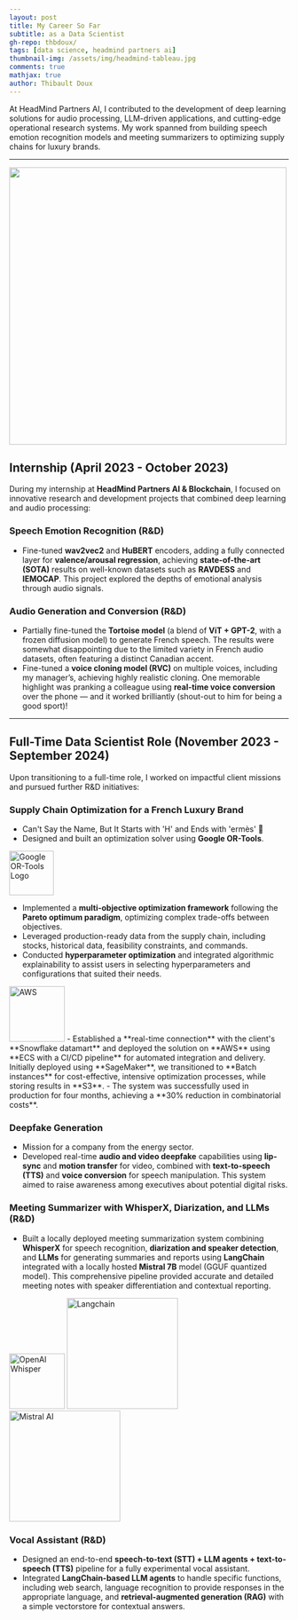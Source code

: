 ```yaml
---
layout: post
title: My Career So Far
subtitle: as a Data Scientist
gh-repo: thbdoux/
tags: [data science, headmind partners ai]
thumbnail-img: /assets/img/headmind-tableau.jpg
comments: true
mathjax: true
author: Thibault Doux
---
```


At HeadMind Partners AI, I contributed to the development of deep learning solutions for audio processing, LLM-driven applications, and cutting-edge operational research systems. My work spanned from building speech emotion recognition models and meeting summarizers to optimizing supply chains for luxury brands. 

---

<img src="https://join.headmind.com/wp-content/uploads/2021/12/Logo-HeadMind-Partners-PNG-BLEU.png" alt="" style="width:500px; height:auto;" class="center">

## Internship (April 2023 - October 2023)

During my internship at **HeadMind Partners AI & Blockchain**, I focused on innovative research and development projects that combined deep learning and audio processing:

### Speech Emotion Recognition (R&D)
  - Fine-tuned **wav2vec2** and **HuBERT** encoders, adding a fully connected layer for **valence/arousal regression**, achieving **state-of-the-art (SOTA)** results on well-known datasets such as **RAVDESS** and **IEMOCAP**. This project explored the depths of emotional analysis through audio signals.

### Audio Generation and Conversion (R&D)
  - Partially fine-tuned the **Tortoise model** (a blend of **ViT + GPT-2**, with a frozen diffusion model) to generate French speech. The results were somewhat disappointing due to the limited variety in French audio datasets, often featuring a distinct Canadian accent.
  - Fine-tuned a **voice cloning model (RVC)** on multiple voices, including my manager’s, achieving highly realistic cloning. One memorable highlight was pranking a colleague using **real-time voice conversion** over the phone — and it worked brilliantly (shout-out to him for being a good sport)!

---

## Full-Time Data Scientist Role (November 2023 - September 2024)

Upon transitioning to a full-time role, I worked on impactful client missions and pursued further R&D initiatives:

### Supply Chain Optimization for a French Luxury Brand 
  - Can't Say the Name, But It Starts with 'H' and Ends with 'ermès' 🤫
  - Designed and built an optimization solver using **Google OR-Tools**.

<img src="https://avatars.githubusercontent.com/u/65553074?v=4" alt="Google OR-Tools Logo" style="width:80px; height:auto;" class="float-right">

  - Implemented a **multi-objective optimization framework** following the **Pareto optimum paradigm**, optimizing complex trade-offs between objectives. 
  - Leveraged production-ready data from the supply chain, including stocks, historical data, feasibility constraints, and commands.
  - Conducted **hyperparameter optimization** and integrated algorithmic explainability to assist users in selecting hyperparameters and configurations that suited their needs.
<img src="https://upload.wikimedia.org/wikipedia/commons/thumb/9/93/Amazon_Web_Services_Logo.svg/1200px-Amazon_Web_Services_Logo.svg.png" alt="AWS" style="width:100px; height:auto;" class="float-left">
  - Established a **real-time connection** with the client's **Snowflake datamart** and deployed the solution on **AWS** using **ECS with a CI/CD pipeline** for automated integration and delivery. Initially deployed using **SageMaker**, we transitioned to **Batch instances** for cost-effective, intensive optimization processes, while storing results in **S3**.
  - The system was successfully used in production for four months, achieving a **30% reduction in combinatorial costs**.




### Deepfake Generation
  - Mission for a company from the energy sector.
  - Developed real-time **audio and video deepfake** capabilities using **lip-sync** and **motion transfer** for video, combined with **text-to-speech (TTS)** and **voice conversion** for speech manipulation. This system aimed to raise awareness among executives about potential digital risks.

### Meeting Summarizer with WhisperX, Diarization, and LLMs (R&D)

  - Built a locally deployed meeting summarization system combining **WhisperX** for speech recognition, **diarization and speaker detection**, and **LLMs** for generating summaries and reports using **LangChain** integrated with a locally hosted **Mistral 7B** model (GGUF quantized model). This comprehensive pipeline provided accurate and detailed meeting notes with speaker differentiation and contextual reporting.

<img src="https://d1muf25xaso8hp.cloudfront.net/https%3A%2F%2Fmeta-l.cdn.bubble.io%2Ff1695308256768x626644891139990000%2Fopen-ai.png?w=&h=&auto=compress&dpr=1&fit=max" alt="OpenAI Whisper" style="width:100px; height:auto;" class="left">
<img src="
https://media.licdn.com/dms/image/D4D12AQGQQFHNeQJRgQ/article-cover_image-shrink_720_1280/0/1711873462713?e=2147483647&v=beta&t=u5ls9p4LHatE_PxtiNIm23lIFGMaAjp-XHdV7TwwDxE" alt="Langchain" style="width:200px; height:auto;" class="center">
<img src="https://cdn.jaimelesstartups.fr/wp-content/uploads/2024/02/Logo%20de%20la%20startup%20Mistral.ai.png" alt="Mistral AI" style="width:200px; height:auto;" class="right">



### Vocal Assistant (R&D)
  - Designed an end-to-end **speech-to-text (STT) + LLM agents + text-to-speech (TTS)** pipeline for a fully experimental vocal assistant. 
  - Integrated **LangChain-based LLM agents** to handle specific functions, including web search, language recognition to provide responses in the appropriate language, and **retrieval-augmented generation (RAG)** with a simple vectorstore for contextual answers.



